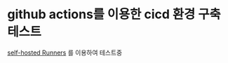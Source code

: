 # github actions를 이용한 cicd 환경 구축 테스트

[self-hosted Runners](https://docs.github.com/en/actions/hosting-your-own-runners/managing-self-hosted-runners/about-self-hosted-runners) 를 이용하여 테스트중
